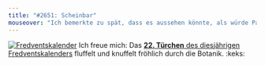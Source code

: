 ```yaml
---
title: "#2651: Scheinbar"
mouseover: "Ich bemerkte zu spät, dass es aussehen könnte, als würde Panel1-Fred taubenartige Stoffwechselendproduktdepostionsaktionen ausführen, anstatt sich von Panel3-Fred anschauen zu lassen. Nun ja."
---
```


<a href="http://www.fonflatter.de/der-fetzige-fredventskalender-2012" title="Der fetzige Fredventskalender"><img src="http://www.fonflatter.de/adv12/fredventskalender_banner.png" alt="Fredventskalender" /></a>
Ich freue mich: Das <a href="http://www.fonflatter.de/2012/12/22/das-22-turchen-2/"><strong>22. Türchen</strong> des diesjährigen Fredventskalenders</a> fluffelt und knuffelt fröhlich durch die Botanik.
:keks:

